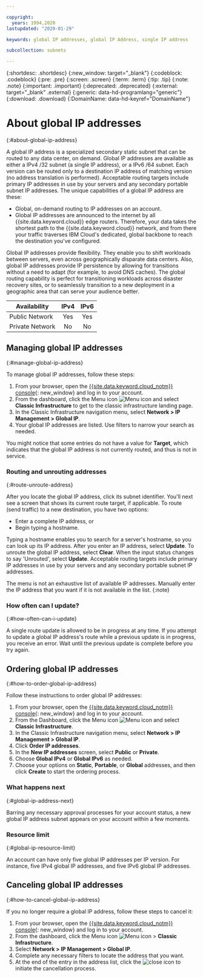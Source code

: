 ```yaml
---

copyright:
  years: 1994,2020
lastupdated: "2020-01-29"

keywords: global IP addresses, global IP Address, single IP address

subcollection: subnets

---
```


{:shortdesc: .shortdesc}
{:new_window: target="_blank"}
{:codeblock: .codeblock}
{:pre: .pre}
{:screen: .screen}
{:term: .term}
{:tip: .tip}
{:note: .note}
{:important: .important}
{:deprecated: .deprecated}
{:external: target="_blank" .external}
{:generic: data-hd-programlang="generic"}
{:download: .download}
{:DomainName: data-hd-keyref="DomainName"}

# About global IP addresses
{:#about-global-ip-address}

A global IP address is a specialized secondary static subnet that can be routed to any data center, on demand. Global IP addresses are available as either a IPv4 /32 subnet (a single IP address), or a IPv6 /64 subnet. Each version can be routed only to a destination IP address of matching version (no address translation is performed). Acceptable routing targets include primary IP addresses in use by your servers and any secondary portable subnet IP addresses. The unique capabilities of a global IP address are these:

  * Global, on-demand routing to IP addresses on an account.
  * Global IP addresses are announced to the internet by all {{site.data.keyword.cloud}} edge routers. Therefore, your data takes the shortest path to the {{site.data.keyword.cloud}} network, and from there your traffic traverses IBM Cloud's dedicated, global backbone to reach the destination you've configured.

Global IP addresses provide flexibility. They enable you to shift workloads between servers, even across geographically disparate data centers. Also, global IP addresses provide IP persistence by allowing for transitions without a need to adapt (for example, to avoid DNS caches). The global routing capability is perfect for transitioning workloads across disaster recovery sites, or to seamlessly transition to a new deployment in a geographic area that can serve your audience better.

| **Availability** | IPv4 | IPv6 |
| ---------------- | :--: | :--: |
| Public Network   | Yes  | Yes  |
| Private Network  | No   | No   |


## Managing global IP addresses
{:#manage-global-ip-address}

To manage global IP addresses, follow these steps:

 1. From your browser, open the [{{site.data.keyword.cloud_notm}} console](https://{DomainName}/){: new_window} and log in to your account.
 1. From the dashboard, click the Menu icon ![Menu icon](../../icons/icon_hamburger.svg) and select **Classic Infrastructure** to get to the classic infrastructure landing page.
 1. In the Classic Infrastructure navigation menu, select **Network > IP Management > Global IP**.
 1. Your global IP addresses are listed. Use filters to narrow your search as needed.

You might notice that some entries do not have a value for **Target**, which indicates that the global IP address is not currently routed, and thus is not in service.

### Routing and unrouting addresses
{:#route-unroute-address}

After you locate the global IP address, click its subnet identifier. You'll next see a screen that shows its current route target, if applicable. To route (send traffic) to a new destination, you have two options:

 * Enter a complete IP address, or
 * Begin typing a hostname.

Typing a hostname enables you to search for a server's hostname, so you can look up its IP address. After you enter an IP address, select **Update**. To unroute the global IP address, select **Clear**. When the input status changes to say 'Unrouted', select **Update**. Acceptable routing targets include primary IP addresses in use by your servers and any secondary portable subnet IP addresses.

The menu is not an exhaustive list of available IP addresses. Manually enter the IP address that you want if it is not available in the list.
{:note}

### How often can I update?
{:#how-often-can-i-update}

A single route update is allowed to be in progress at any time. If you attempt to update a global IP address's route while a previous update is in progress, you receive an error. Wait until the previous update is complete before you try again.


## Ordering global IP addresses
{:#how-to-order-global-ip-address}

Follow these instructions to order global IP addresses:

  1. From your browser, open the [{{site.data.keyword.cloud_notm}} console](https://{DomainName}/){: new_window} and log in to your account.
  1. From the Dashboard, click the Menu icon ![Menu icon](../../icons/icon_hamburger.svg) and select **Classic Infrastructure**.
  1. In the Classic Infrastructure navigation menu, select **Network > IP Management > Global IP**.
  1. Click **Order IP addresses**.
  1. In the **New IP addresses** screen, select **Public** or **Private**.
  1. Choose **Global IPv4** or **Global IPv6** as needed.
  1. Choose your options on **Static**, **Portable**, or **Global** addresses, and then click **Create** to start the ordering process.

### What happens next
{:#global-ip-address-next}

Barring any necessary approval processes for your account status, a new global IP address subnet appears on your account within a few moments.

### Resource limit
{:#global-ip-resource-limit}

An account can have only five global IP addresses per IP version. For instance, five IPv4 global IP addresses, and five IPv6 global IP addresses.

## Canceling global IP addresses
{:#how-to-cancel-global-ip-address}

If you no longer require a global IP address, follow these steps to cancel it:

  1. From your browser, open the [{{site.data.keyword.cloud_notm}} console](https://{DomainName}/){: new_window} and log in to your account.
  1. From the dashboard, click the Menu icon ![Menu icon](../../icons/icon_hamburger.svg) > **Classic Infrastructure**.
  1. Select **Network > IP Management > Global IP**.
  1. Complete any necessary filters to locate the address that you want.
  1. At the end of the entry in the address list, click the ![close icon](../../icons/close-tagging.svg) to initiate the cancellation process.
